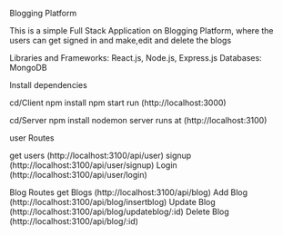 Blogging Platform

This is a simple Full Stack Application on Blogging Platform, where the users can get signed in and make,edit and delete the blogs 

Libraries and Frameworks: React.js, Node.js, Express.js
Databases: MongoDB


Install dependencies

cd/Client 
npm install
npm start
run (http://localhost:3000)

cd/Server
npm install
nodemon server 
runs at (http://localhost:3100)

user Routes 

get users (http://localhost:3100/api/user)
signup (http://localhost:3100/api/user/signup)
Login (http://localhost:3100/api/user/login)

Blog Routes
get Blogs (http://localhost:3100/api/blog)
Add Blog (http://localhost:3100/api/blog/insertblog)
Update Blog (http://localhost:3100/api/blog/updateblog/:id)
Delete Blog (http://localhost:3100/api/blog/:id)



